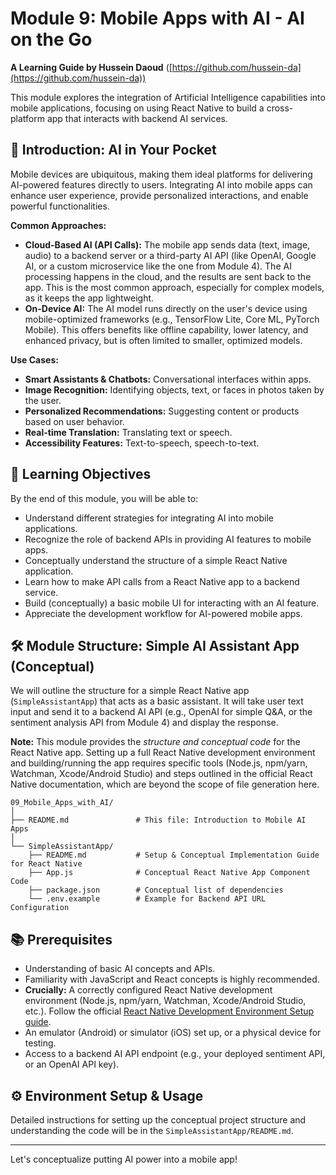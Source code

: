 # Module 9: Mobile Apps with AI - AI on the Go

**A Learning Guide by Hussein Daoud** ([https://github.com/hussein-da](https://github.com/hussein-da))

This module explores the integration of Artificial Intelligence capabilities into mobile applications, focusing on using React Native to build a cross-platform app that interacts with backend AI services.

## 🚀 Introduction: AI in Your Pocket

Mobile devices are ubiquitous, making them ideal platforms for delivering AI-powered features directly to users. Integrating AI into mobile apps can enhance user experience, provide personalized interactions, and enable powerful functionalities.

**Common Approaches:**

*   **Cloud-Based AI (API Calls):** The mobile app sends data (text, image, audio) to a backend server or a third-party AI API (like OpenAI, Google AI, or a custom microservice like the one from Module 4). The AI processing happens in the cloud, and the results are sent back to the app. This is the most common approach, especially for complex models, as it keeps the app lightweight.
*   **On-Device AI:** The AI model runs directly on the user's device using mobile-optimized frameworks (e.g., TensorFlow Lite, Core ML, PyTorch Mobile). This offers benefits like offline capability, lower latency, and enhanced privacy, but is often limited to smaller, optimized models.

**Use Cases:**

*   **Smart Assistants & Chatbots:** Conversational interfaces within apps.
*   **Image Recognition:** Identifying objects, text, or faces in photos taken by the user.
*   **Personalized Recommendations:** Suggesting content or products based on user behavior.
*   **Real-time Translation:** Translating text or speech.
*   **Accessibility Features:** Text-to-speech, speech-to-text.

## 🎯 Learning Objectives

By the end of this module, you will be able to:

*   Understand different strategies for integrating AI into mobile applications.
*   Recognize the role of backend APIs in providing AI features to mobile apps.
*   Conceptually understand the structure of a simple React Native application.
*   Learn how to make API calls from a React Native app to a backend service.
*   Build (conceptually) a basic mobile UI for interacting with an AI feature.
*   Appreciate the development workflow for AI-powered mobile apps.

## 🛠️ Module Structure: Simple AI Assistant App (Conceptual)

We will outline the structure for a simple React Native app (`SimpleAssistantApp`) that acts as a basic assistant. It will take user text input and send it to a backend AI API (e.g., OpenAI for simple Q&A, or the sentiment analysis API from Module 4) and display the response.

**Note:** This module provides the *structure and conceptual code* for the React Native app. Setting up a full React Native development environment and building/running the app requires specific tools (Node.js, npm/yarn, Watchman, Xcode/Android Studio) and steps outlined in the official React Native documentation, which are beyond the scope of file generation here.

```
09_Mobile_Apps_with_AI/
│
├── README.md               # This file: Introduction to Mobile AI Apps
│
└── SimpleAssistantApp/
    ├── README.md           # Setup & Conceptual Implementation Guide for React Native
    ├── App.js              # Conceptual React Native App Component Code
    ├── package.json        # Conceptual list of dependencies
    └── .env.example        # Example for Backend API URL Configuration
```

## 📚 Prerequisites

*   Understanding of basic AI concepts and APIs.
*   Familiarity with JavaScript and React concepts is highly recommended.
*   **Crucially:** A correctly configured React Native development environment (Node.js, npm/yarn, Watchman, Xcode/Android Studio, etc.). Follow the official [React Native Development Environment Setup guide](https://reactnative.dev/docs/environment-setup).
*   An emulator (Android) or simulator (iOS) set up, or a physical device for testing.
*   Access to a backend AI API endpoint (e.g., your deployed sentiment API, or an OpenAI API key).

## ⚙️ Environment Setup & Usage

Detailed instructions for setting up the conceptual project structure and understanding the code will be in the `SimpleAssistantApp/README.md`.

---

Let's conceptualize putting AI power into a mobile app! 